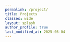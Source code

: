 ```yaml
---
permalink: /project/
title: Projects
classes: wide
layout: splash
author_profile: true
last_modified_at: 2025-05-04
---
```



